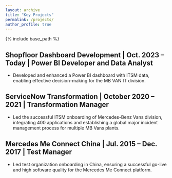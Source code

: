 ```yaml
---
layout: archive
title: "Key Projects"
permalink: /projects/
author_profile: true
---
```


{% include base_path %}
## Shopfloor Dashboard Development | Oct. 2023 – Today | Power BI Developer and Data Analyst
- Developed and enhanced a Power BI dashboard with ITSM data, enabling effective decision-making for the MB VAN IT division.

## ServiceNow Transformation | October 2020 – 2021 | Transformation Manager
- Led the successful ITSM onboarding of Mercedes-Benz Vans division, integrating 400 applications and establishing a global major incident management process for multiple MB Vans plants.

## Mercedes Me Connect China | Jul. 2015 – Dec. 2017 | Test Manager
- Led test organization onboarding in China, ensuring a successful go-live and high software quality for the Mercedes Me Connect platform.
